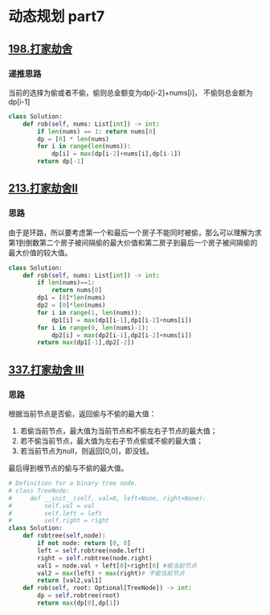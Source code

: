 # 动态规划 part7

## [198.打家劫舍](https://leetcode.cn/problems/house-robber/description/)

### 递推思路
当前的选择为偷或者不偷，偷则总金额变为dp[i-2]+nums[i]， 不偷则总金额为dp[i-1]

```python
class Solution:
    def rob(self, nums: List[int]) -> int:
        if len(nums) == 1: return nums[0]
        dp = [0] * len(nums)
        for i in range(len(nums)):
            dp[i] = max(dp[i-2]+nums[i],dp[i-1])
        return dp[-1]
```

## [213.打家劫舍II](https://leetcode.cn/problems/house-robber-ii/description/)

### 思路
由于是环路，所以要考虑第一个和最后一个房子不能同时被偷，那么可以理解为求第1到倒数第二个房子被间隔偷的最大价值和第二房子到最后一个房子被间隔偷的最大价值的较大值。

```python
class Solution:
    def rob(self, nums: List[int]) -> int:
        if len(nums)==1: 
            return nums[0]
        dp1 = [0]*len(nums)
        dp2 = [0]*len(nums)
        for i in range(1, len(nums)):
            dp1[i] = max(dp1[i-1],dp1[i-2]+nums[i])
        for i in range(0, len(nums)-1):
            dp2[i] = max(dp2[i-1],dp2[i-2]+nums[i])
        return max(dp1[-1],dp2[-2])
```

## [337.打家劫舍 III](https://leetcode.cn/problems/house-robber-iii/description/)

### 思路

根据当前节点是否偷，返回偷与不偷的最大值：
1. 若偷当前节点，最大值为当前节点和不偷左右子节点的最大值；
2. 若不偷当前节点，最大值为左右子节点偷或不偷的最大值；
3. 若当前节点为null，则返回[0,0]，即没钱。

最后得到根节点的偷与不偷的最大值。

```python
# Definition for a binary tree node.
# class TreeNode:
#     def __init__(self, val=0, left=None, right=None):
#         self.val = val
#         self.left = left
#         self.right = right
class Solution:
    def robtree(self,node):
        if not node: return [0, 0]
        left = self.robtree(node.left)
        right = self.robtree(node.right)
        val1 = node.val + left[0]+right[0] #偷当前节点
        val2 = max(left) + max(right)# 不偷当前节点
        return [val2,val1]
    def rob(self, root: Optional[TreeNode]) -> int:
        dp = self.robtree(root)
        return max(dp[0],dp[1])
        
```
